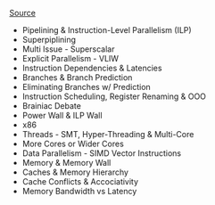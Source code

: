 [Source](https://www.lighterra.com/papers/modernmicroprocessors/)

* Pipelining & Instruction-Level Parallelism (ILP)
* Superpiplining
* Multi Issue - Superscalar
* Explicit Parallelism - VLIW
* Instruction Dependencies & Latencies
* Branches & Branch Prediction
* Eliminating Branches w/ Prediction
* Instruction Scheduling, Register Renaming & OOO
* Brainiac Debate
* Power Wall & ILP Wall
* x86
* Threads - SMT, Hyper-Threading & Multi-Core
* More Cores or Wider Cores
* Data Parallelism - SIMD Vector Instructions
* Memory & Memory Wall
* Caches & Memory Hierarchy
* Cache Conflicts & Accociativity
* Memory Bandwidth vs Latency